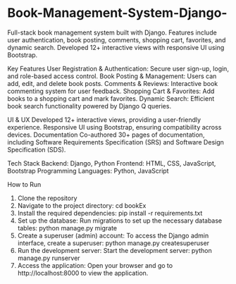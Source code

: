 # Book-Management-System-Django-
Full-stack book management system built with Django. Features include user authentication, book posting, comments, shopping cart, favorites, and dynamic search. Developed 12+ interactive views with responsive UI using Bootstrap. 

Key Features
User Registration & Authentication: Secure user sign-up, login, and role-based access control.
Book Posting & Management: Users can add, edit, and delete book posts.
Comments & Reviews: Interactive book commenting system for user feedback.
Shopping Cart & Favorites: Add books to a shopping cart and mark favorites.
Dynamic Search: Efficient book search functionality powered by Django Q queries.

UI & UX
Developed 12+ interactive views, providing a user-friendly experience.
Responsive UI using Bootstrap, ensuring compatibility across devices.
Documentation
Co-authored 30+ pages of documentation, including Software Requirements Specification (SRS) and Software Design Specification (SDS).

Tech Stack
Backend: Django, Python
Frontend: HTML, CSS, JavaScript, Bootstrap
Programming Languages: Python, JavaScript

How to Run
1. Clone the repository
2. Navigate to the project directory:
   cd bookEx
3. Install the required dependencies:
   pip install -r requirements.txt
4. Set up the database: Run migrations to set up the necessary database tables:
   python manage.py migrate
5. Create a superuser (admin) account: To access the Django admin interface, create a superuser:
   python manage.py createsuperuser
6. Run the development server: Start the development server:
   python manage.py runserver
7. Access the application: Open your browser and go to http://localhost:8000 to view the application.
